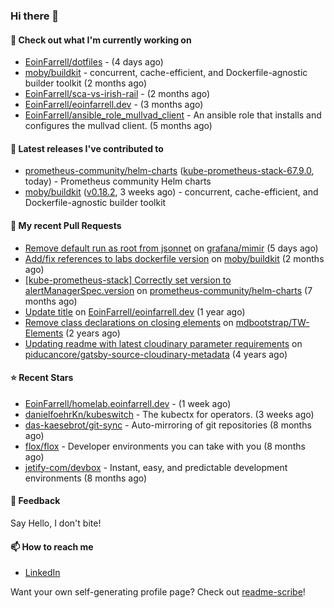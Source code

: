 ### Hi there 👋

#### 👷 Check out what I'm currently working on

- [EoinFarrell/dotfiles](https://github.com/EoinFarrell/dotfiles) -  (4 days ago)
- [moby/buildkit](https://github.com/moby/buildkit) - concurrent, cache-efficient, and Dockerfile-agnostic builder toolkit (2 months ago)
- [EoinFarrell/sca-vs-irish-rail](https://github.com/EoinFarrell/sca-vs-irish-rail) -  (2 months ago)
- [EoinFarrell/eoinfarrell.dev](https://github.com/EoinFarrell/eoinfarrell.dev) -  (3 months ago)
- [EoinFarrell/ansible_role_mullvad_client](https://github.com/EoinFarrell/ansible_role_mullvad_client) - An ansible role that installs and configures the mullvad client. (5 months ago)

#### 🔭 Latest releases I've contributed to

- [prometheus-community/helm-charts](https://github.com/prometheus-community/helm-charts) ([kube-prometheus-stack-67.9.0](https://github.com/prometheus-community/helm-charts/releases/tag/kube-prometheus-stack-67.9.0), today) - Prometheus community Helm charts
- [moby/buildkit](https://github.com/moby/buildkit) ([v0.18.2](https://github.com/moby/buildkit/releases/tag/v0.18.2), 3 weeks ago) - concurrent, cache-efficient, and Dockerfile-agnostic builder toolkit

#### 🔨 My recent Pull Requests

- [Remove default run as root from jsonnet](https://github.com/grafana/mimir/pull/10339) on [grafana/mimir](https://github.com/grafana/mimir) (5 days ago)
- [Add/fix references to labs dockerfile version](https://github.com/moby/buildkit/pull/5447) on [moby/buildkit](https://github.com/moby/buildkit) (2 months ago)
- [[kube-prometheus-stack] Correctly set version to alertManagerSpec.version](https://github.com/prometheus-community/helm-charts/pull/4561) on [prometheus-community/helm-charts](https://github.com/prometheus-community/helm-charts) (7 months ago)
- [Update title](https://github.com/EoinFarrell/eoinfarrell.dev/pull/29) on [EoinFarrell/eoinfarrell.dev](https://github.com/EoinFarrell/eoinfarrell.dev) (1 year ago)
- [Remove class declarations on closing elements](https://github.com/mdbootstrap/TW-Elements/pull/1071) on [mdbootstrap/TW-Elements](https://github.com/mdbootstrap/TW-Elements) (2 years ago)
- [Updating readme with latest cloudinary parameter requirements](https://github.com/piducancore/gatsby-source-cloudinary-metadata/pull/1) on [piducancore/gatsby-source-cloudinary-metadata](https://github.com/piducancore/gatsby-source-cloudinary-metadata) (4 years ago)

#### ⭐ Recent Stars

- [EoinFarrell/homelab.eoinfarrell.dev](https://github.com/EoinFarrell/homelab.eoinfarrell.dev) -  (1 week ago)
- [danielfoehrKn/kubeswitch](https://github.com/danielfoehrKn/kubeswitch) - The kubectx  for operators. (3 weeks ago)
- [das-kaesebrot/git-sync](https://github.com/das-kaesebrot/git-sync) - Auto-mirroring of git repositories (8 months ago)
- [flox/flox](https://github.com/flox/flox) - Developer environments you can take with you (8 months ago)
- [jetify-com/devbox](https://github.com/jetify-com/devbox) - Instant, easy, and predictable development environments (8 months ago)

#### 💬 Feedback

Say Hello, I don't bite!

#### 📫 How to reach me

- [LinkedIn](https://www.linkedin.com/in/eoinfarrell/)

Want your own self-generating profile page? Check out [readme-scribe](https://github.com/muesli/readme-scribe)!

